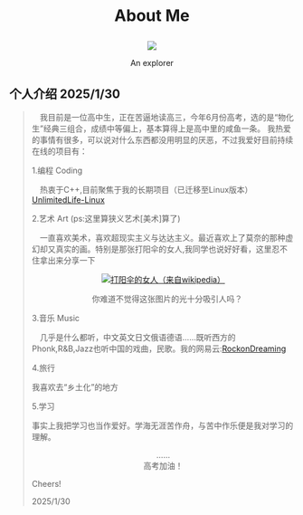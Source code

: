 # <p align='center' id='aboutme'>About Me</p>
<p align='center'><img src="/logo.png" /></p>
<p class='ps' align='center'>An explorer</p>

## 个人介绍 2025/1/30
><p style='text-indent:1em;'>我目前是一位高中生，正在苦逼地读高三，今年6月份高考，选的是“物化生”经典三组合，成绩中等偏上，基本算得上是高中里的咸鱼一条。
>我热爱的事情有很多，可以说对什么东西都没用明显的厌恶，不过我爱好目前持续在线的项目有：</p>
>1.编程 Coding <br>
><p style='text-indent:1em;'>热衷于C++,目前聚焦于我的长期项目（已迁移至Linux版本）<a href='https://github.com/aaaa0ggMC/UnlimitedLife-Linux' target='_blank'>UnlimitedLife-Linux</a></p>
>2.艺术 Art <span class='ps'>(ps:这里算狭义艺术[美术]算了)</span><br>
><p style='text-indent:1em;'>一直喜欢美术，喜欢<span class='hl' title='超现实主义的作品看似“无意义”，但是既然能吸引你去看，去疑惑，那么它就有意义'>超现实主义</span>与<span class='hl' title='我觉得达达主义有种自由不羁的感觉'>达达主义</span>。最近喜欢上了莫奈的那种虚幻却又真实的画。特别是那张<span class='hl'>打阳伞的女人</span>,我同学也说好好看，这里忍不住拿出来分享一下</p>
> <p align='center'><a target='_blank' href='https://zh.wikipedia.org/zh-cn/%E6%89%93%E9%98%B3%E4%BC%9E%E7%9A%84%E5%A5%B3%E4%BA%BA'><img title='打阳伞的女人（来自wikipedia）' src='/art/monet_unbre_woman.jpg'></img></a></p>
><p class='ps' style='text-indent:1em;' align='center' >你难道不觉得这张图片的光十分吸引人吗？</p>
>3.音乐 Music <br>
><p style='text-indent:1em;'>几乎是什么都听，中文英文日文俄语德语......既听西方的Phonk,R&B,Jazz也听中国的戏曲，民歌。我的网易云:<a target='_blank' href='https://music.163.com/#/user/home?id=3245370284'>RockonDreaming</a></p>
>4.旅行<br>
><p class='ins'>我喜欢去<span class='hl' title='就是没那么被大城市的风给粉饰的地方'>“乡土化”</span>的地方</p>
>5.学习<br>
><p class='ins'>事实上我把学习也当作爱好。学海无涯苦作舟，与苦中作乐便是我对学习的理解。</p>
><p align='center' >......<br>高考加油！</p>
>Cheers!
><p class='leave'>2025/1/30</p>
